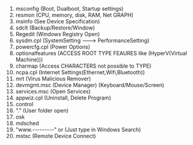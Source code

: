 1. msconfig (Boot, Dualboot, Startup settings)
2. resmon (CPU, memory, disk, RAM, Net GRAPH)
3. msinfo (See Device Specification)
4. sdclt (Backup/Restore/Window)
5. Regedit (Windows Registry Open)
6. sysdm.cpl (SystemSetting ---> PerformanceSetting)
7. powercfg.cpl (Power Options)
8. optionalfeatures (ACCESS ROOT TYPE FEAURES like (HyperV(Virtual Machine)))
9. charmap (Access CHARACTERS not possible to TYPE)
10. ncpa.cpl (Internet Settings(Ethernet,Wifi,Bluetooth))
11. mrt (Virus Malicious Remover)
12. devmgmt.msc (Device Manager) (Keyboard/Mouse/Screen)
13. services.msc (Open Services)
14. appwiz.cpl (Uninstall, Delete Program)
15. control
16. "." (User folder open)
17. osk
18. mdsched
19. "www.---------" or (Just type in Windows Search)
20. mstsc (Remote Device Connect)